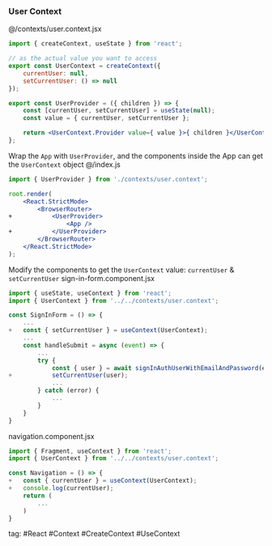### User Context
@/contexts/user.context.jsx
```jsx
import { createContext, useState } from 'react';

// as the actual value you want to access
export const UserContext = createContext({
	currentUser: null,
	setCurrentUser: () => null
});

export const UserProvider = ({ children }) => {
	const [currentUser, setCurrentUser] = useState(null);
	const value = { currentUser, setCurrentUser };

	return <UserContext.Provider value={ value }>{ children }</UserContext.Provider>
};
```

Wrap the `App` with `UserProvider`, and the components inside the App can get the `UserContext` object
@/index.js
```jsx
import { UserProvider } from './contexts/user.context';

root.render(
	<React.StrictMode>
		<BrowserRouter>
+			<UserProvider>
				<App />
+			</UserProvider>
		</BrowserRouter>
	</React.StrictMode>
);
```

Modify the components to get the `UserContext` value: `currentUser` & `setCurrentUser`
sign-in-form.component.jsx
```jsx
import { useState, useContext } from 'react';
import { UserContext } from '../../contexts/user.context';

const SignInForm = () => {
	...
+	const { setCurrentUser } = useContext(UserContext);
	...
	const handleSubmit = async (event) => {
		...
		try {
			const { user } = await signInAuthUserWithEmailAndPassword(email, password);
+			setCurrentUser(user);
			...
		} catch (error) {
			...
		}
	}
}
```

navigation.component.jsx
```jsx
import { Fragment, useContext } from 'react';
import { UserContext } from '../../contexts/user.context';

const Navigation = () => {
+	const { currentUser } = useContext(UserContext);
+	console.log(currentUser);
	return (
		...
	)
}
```

tag: #React #Context #CreateContext #UseContext
